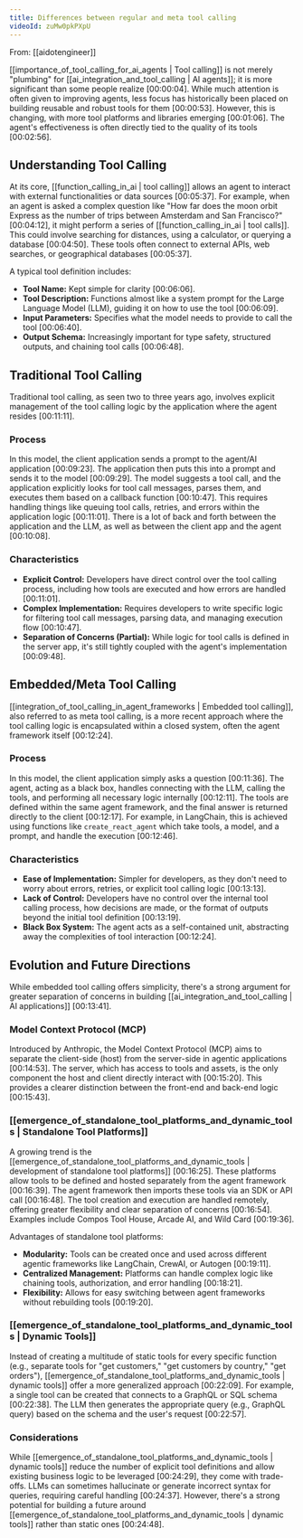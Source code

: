 ```yaml
---
title: Differences between regular and meta tool calling
videoId: zuMw0pkPXpU
---
```


From: [[aidotengineer]] <br/> 

[[importance_of_tool_calling_for_ai_agents | Tool calling]] is not merely "plumbing" for [[ai_integration_and_tool_calling | AI agents]]; it is more significant than some people realize <a class="yt-timestamp" data-t="00:00:04">[00:00:04]</a>. While much attention is often given to improving agents, less focus has historically been placed on building reusable and robust tools for them <a class="yt-timestamp" data-t="00:00:53">[00:00:53]</a>. However, this is changing, with more tool platforms and libraries emerging <a class="yt-timestamp" data-t="00:01:06">[00:01:06]</a>. The agent's effectiveness is often directly tied to the quality of its tools <a class="yt-timestamp" data-t="00:02:56">[00:02:56]</a>.

## Understanding Tool Calling

At its core, [[function_calling_in_ai | tool calling]] allows an agent to interact with external functionalities or data sources <a class="yt-timestamp" data-t="00:05:37">[00:05:37]</a>. For example, when an agent is asked a complex question like "How far does the moon orbit Express as the number of trips between Amsterdam and San Francisco?" <a class="yt-timestamp" data-t="00:04:12">[00:04:12]</a>, it might perform a series of [[function_calling_in_ai | tool calls]]. This could involve searching for distances, using a calculator, or querying a database <a class="yt-timestamp" data-t="00:04:50">[00:04:50]</a>. These tools often connect to external APIs, web searches, or geographical databases <a class="yt-timestamp" data-t="00:05:37">[00:05:37]</a>.

A typical tool definition includes:
*   **Tool Name:** Kept simple for clarity <a class="yt-timestamp" data-t="00:06:06">[00:06:06]</a>.
*   **Tool Description:** Functions almost like a system prompt for the Large Language Model (LLM), guiding it on how to use the tool <a class="yt-timestamp" data-t="00:06:09">[00:06:09]</a>.
*   **Input Parameters:** Specifies what the model needs to provide to call the tool <a class="yt-timestamp" data-t="00:06:40">[00:06:40]</a>.
*   **Output Schema:** Increasingly important for type safety, structured outputs, and chaining tool calls <a class="yt-timestamp" data-t="00:06:48">[00:06:48]</a>.

## Traditional Tool Calling

Traditional tool calling, as seen two to three years ago, involves explicit management of the tool calling logic by the application where the agent resides <a class="yt-timestamp" data-t="00:11:11">[00:11:11]</a>.

### Process
In this model, the client application sends a prompt to the agent/AI application <a class="yt-timestamp" data-t="00:09:23">[00:09:23]</a>. The application then puts this into a prompt and sends it to the model <a class="yt-timestamp" data-t="00:09:29">[00:09:29]</a>. The model suggests a tool call, and the application explicitly looks for tool call messages, parses them, and executes them based on a callback function <a class="yt-timestamp" data-t="00:10:47">[00:10:47]</a>. This requires handling things like queuing tool calls, retries, and errors within the application logic <a class="yt-timestamp" data-t="00:11:01">[00:11:01]</a>. There is a lot of back and forth between the application and the LLM, as well as between the client app and the agent <a class="yt-timestamp" data-t="00:10:08">[00:10:08]</a>.

### Characteristics
*   **Explicit Control:** Developers have direct control over the tool calling process, including how tools are executed and how errors are handled <a class="yt-timestamp" data-t="00:11:01">[00:11:01]</a>.
*   **Complex Implementation:** Requires developers to write specific logic for filtering tool call messages, parsing data, and managing execution flow <a class="yt-timestamp" data-t="00:10:47">[00:10:47]</a>.
*   **Separation of Concerns (Partial):** While logic for tool calls is defined in the server app, it's still tightly coupled with the agent's implementation <a class="yt-timestamp" data-t="00:09:48">[00:09:48]</a>.

## Embedded/Meta Tool Calling

[[integration_of_tool_calling_in_agent_frameworks | Embedded tool calling]], also referred to as meta tool calling, is a more recent approach where the tool calling logic is encapsulated within a closed system, often the agent framework itself <a class="yt-timestamp" data-t="00:12:24">[00:12:24]</a>.

### Process
In this model, the client application simply asks a question <a class="yt-timestamp" data-t="00:11:36">[00:11:36]</a>. The agent, acting as a black box, handles connecting with the LLM, calling the tools, and performing all necessary logic internally <a class="yt-timestamp" data-t="00:12:11">[00:12:11]</a>. The tools are defined within the same agent framework, and the final answer is returned directly to the client <a class="yt-timestamp" data-t="00:12:17">[00:12:17]</a>. For example, in LangChain, this is achieved using functions like `create_react_agent` which take tools, a model, and a prompt, and handle the execution <a class="yt-timestamp" data-t="00:12:46">[00:12:46]</a>.

### Characteristics
*   **Ease of Implementation:** Simpler for developers, as they don't need to worry about errors, retries, or explicit tool calling logic <a class="yt-timestamp" data-t="00:13:13">[00:13:13]</a>.
*   **Lack of Control:** Developers have no control over the internal tool calling process, how decisions are made, or the format of outputs beyond the initial tool definition <a class="yt-timestamp" data-t="00:13:19">[00:13:19]</a>.
*   **Black Box System:** The agent acts as a self-contained unit, abstracting away the complexities of tool interaction <a class="yt-timestamp" data-t="00:12:24">[00:12:24]</a>.

## Evolution and Future Directions

While embedded tool calling offers simplicity, there's a strong argument for greater separation of concerns in building [[ai_integration_and_tool_calling | AI applications]] <a class="yt-timestamp" data-t="00:13:41">[00:13:41]</a>.

### Model Context Protocol (MCP)
Introduced by Anthropic, the Model Context Protocol (MCP) aims to separate the client-side (host) from the server-side in agentic applications <a class="yt-timestamp" data-t="00:14:53">[00:14:53]</a>. The server, which has access to tools and assets, is the only component the host and client directly interact with <a class="yt-timestamp" data-t="00:15:20">[00:15:20]</a>. This provides a clearer distinction between the front-end and back-end logic <a class="yt-timestamp" data-t="00:15:43">[00:15:43]</a>.

### [[emergence_of_standalone_tool_platforms_and_dynamic_tools | Standalone Tool Platforms]]
A growing trend is the [[emergence_of_standalone_tool_platforms_and_dynamic_tools | development of standalone tool platforms]] <a class="yt-timestamp" data-t="00:16:25">[00:16:25]</a>. These platforms allow tools to be defined and hosted separately from the agent framework <a class="yt-timestamp" data-t="00:16:39">[00:16:39]</a>. The agent framework then imports these tools via an SDK or API call <a class="yt-timestamp" data-t="00:16:48">[00:16:48]</a>. The tool creation and execution are handled remotely, offering greater flexibility and clear separation of concerns <a class="yt-timestamp" data-t="00:16:54">[00:16:54]</a>. Examples include Compos Tool House, Arcade AI, and Wild Card <a class="yt-timestamp" data-t="00:19:36">[00:19:36]</a>.

Advantages of standalone tool platforms:
*   **Modularity:** Tools can be created once and used across different agentic frameworks like LangChain, CrewAI, or Autogen <a class="yt-timestamp" data-t="00:19:11">[00:19:11]</a>.
*   **Centralized Management:** Platforms can handle complex logic like chaining tools, authorization, and error handling <a class="yt-timestamp" data-t="00:18:21">[00:18:21]</a>.
*   **Flexibility:** Allows for easy switching between agent frameworks without rebuilding tools <a class="yt-timestamp" data-t="00:19:20">[00:19:20]</a>.

### [[emergence_of_standalone_tool_platforms_and_dynamic_tools | Dynamic Tools]]
Instead of creating a multitude of static tools for every specific function (e.g., separate tools for "get customers," "get customers by country," "get orders"), [[emergence_of_standalone_tool_platforms_and_dynamic_tools | dynamic tools]] offer a more generalized approach <a class="yt-timestamp" data-t="00:22:09">[00:22:09]</a>. For example, a single tool can be created that connects to a GraphQL or SQL schema <a class="yt-timestamp" data-t="00:22:38">[00:22:38]</a>. The LLM then generates the appropriate query (e.g., GraphQL query) based on the schema and the user's request <a class="yt-timestamp" data-t="00:22:57">[00:22:57]</a>.

### Considerations
While [[emergence_of_standalone_tool_platforms_and_dynamic_tools | dynamic tools]] reduce the number of explicit tool definitions and allow existing business logic to be leveraged <a class="yt-timestamp" data-t="00:24:29">[00:24:29]</a>, they come with trade-offs. LLMs can sometimes hallucinate or generate incorrect syntax for queries, requiring careful handling <a class="yt-timestamp" data-t="00:24:37">[00:24:37]</a>. However, there's a strong potential for building a future around [[emergence_of_standalone_tool_platforms_and_dynamic_tools | dynamic tools]] rather than static ones <a class="yt-timestamp" data-t="00:24:48">[00:24:48]</a>.